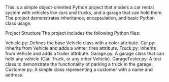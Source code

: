 This is a simple object-oriented Python project that models a car rental system with vehicles like cars and trucks, and a garage that can hold them. The project demonstrates inheritance, encapsulation, and basic Python class usage.

Project Structure
The project includes the following Python files:

Vehicle.py: Defines the base Vehicle class with a color attribute.
Car.py: Inherits from Vehicle and adds a winter_tires attribute.
Truck.py: Inherits from Vehicle and adds a trailer attribute.
Garage.py: A garage class that can hold any vehicle (Car, Truck, or any other Vehicle).
GarageTester.py: A test class to demonstrate the functionality of parking a truck in the garage.
Customer.py: A simple class representing a customer with a name and address.
